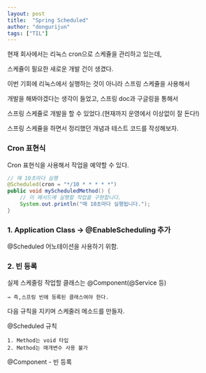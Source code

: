 ```yaml
---
layout: post
title:  "Spring Scheduled"
author: "dongurijun"
tags: ["TIL"]
---
```


현재 회사에서는 리눅스 cron으로 스케쥴을 관리하고 있는데,

스케쥴이 필요한 새로운 개발 건이 생겼다.

이번 기회에 리눅스에서 실행하는 것이 아니라 스프링 스케쥴을 사용해서

개발을 해봐야겠다는 생각이 들었고, 스프링 doc과 구글링을 통해서

스프링 스케쥴로 개발을 할 수 있었다.(현재까지 운영에서 이상없이 잘 돈다!)

스프링 스케쥴을 하면서 정리했던 개념과 테스트 코드를 작성해보자.

### Cron 표현식

Cron 표현식을 사용해서 작업을 예약할 수 있다.

```java
// 매 10초마다 실행
@Scheduled(cron = "*/10 * * * * *") 
public void myScheduledMethod() {
    // 이 메서드에 실행할 작업을 구현합니다.
    System.out.println("매 10초마다 실행됩니다.");
}
```


### 1. Application Class → @EnableScheduling 추가

@Scheduled 어노테이션을 사용하기 위함.


### 2. 빈 등록

실제 스케줄링 작업할 클래스는 @Component(@Service 등)

    → 즉,스프링 빈에 등록된 클래스여야 한다.

다음 규칙을 지키며 스케줄러 메소드를 만들자.

@Scheduled 규칙

    1. Method는 void 타입
    2. Method는 매개변수 사용 불가

@Component - 빈 등록